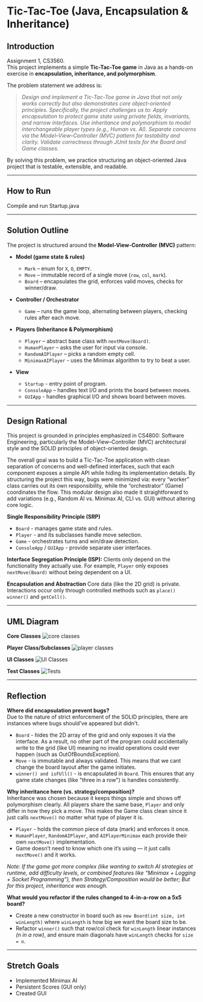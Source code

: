 # Tic-Tac-Toe (Java, Encapsulation & Inheritance)

## Introduction
Assignment 1, CS3560. <br/>
This project implements a simple **Tic-Tac-Toe game** in Java as a hands-on exercise in **encapsulation, inheritance, and polymorphism**.

The problem statement we address is:
> *Design and implement a Tic-Tac-Toe game in Java that not only works correctly but also demonstrates core object-oriented principles. Specifically, the project challenges us to:
Apply encapsulation to protect game state using private fields, invariants, and narrow interfaces.
Use inheritance and polymorphism to model interchangeable player types (e.g., Human vs. AI).
Separate concerns via the Model–View–Controller (MVC) pattern for testability and clarity.
Validate correctness through JUnit tests for the Board and Game classes.*

By solving this problem, we practice structuring an object-oriented Java project that is testable, extensible, and readable.

---
## How to Run
Compile and run Startup.java

---

## Solution Outline
The project is structured around the **Model-View-Controller (MVC)** pattern:

- **Model (game state & rules)**
    - `Mark` – enum for `X`, `O`, `EMPTY`.
    - `Move` – immutable record of a single move (`row`, `col`, `mark`).
    - `Board` – encapsulates the grid, enforces valid moves, checks for winner/draw.

- **Controller / Orchestrator**
    - `Game` – runs the game loop, alternating between players, checking rules after each move.

- **Players (Inheritance & Polymorphism)**
    - `Player` – abstract base class with `nextMove(Board)`.
    - `HumanPlayer` – asks the user for input via console.
    - `RandomAIPlayer` – picks a random empty cell.
    - `MinimaxAIPlayer` - uses the Minimax algorithm to try to beat a user.

- **View**
    - `Startup` - entry point of program.
    - `ConsoleApp` – handles text I/O and prints the board between moves.
    - `GUIApp` - handles graphical I/O and shows board between moves.

---

## Design Rational
This project is grounded in principles emphasized in CS4800: Software Engineering,
particularly the Model–View–Controller (MVC) architectural style and the SOLID principles of object-oriented design.

The overall goal was to build a Tic-Tac-Toe application with clean separation of concerns and well-defined interfaces,
such that each component exposes a simple API while hiding its implementation details.
By structuring the project this way, bugs were minimized via: every “worker” class carries out its own responsibility,
while the “orchestrator” (Game) coordinates the flow.
This modular design also made it straightforward to add variations
(e.g., Random AI vs. Minimax AI, CLI vs. GUI) without altering core logic.

**Single Responsibility Principle (SRP)**
  - `Board` - manages game state and rules.
  - `Player` - and its subclasses handle move selection.
  - `Game` - orchestrates turns and win/draw detection.
  - `ConsoleApp` / `GUIApp` - provide separate user interfaces.

**Interface Segregation Principle (ISP):**
Clients only depend on the functionality they actually use. For example, `Player` only exposes `nextMove(Board)` without
being dependent on a UI.

**Encapsulation and Abstraction**
Core data (like the 2D grid) is private. Interactions occur only through controlled methods such as `place()` `winner()` and `getCell()`.

---

## UML Diagram

**Core Classes**
![core classes](./img/core.png)

**Player Class/Subclasses**
![player classes](./img/playerr.png)

**UI Classes**
![UI Classes](./img/ui.png)

**Test Classes**
![Tests](./img/tests.png)

---

## Reflection
**Where did encapsulation prevent bugs?** </br>
Due to the nature of strict enforcement of the SOLID principles, there are instances where bugs should've appeared but didn't.
- `Board` -  hides the 2D array of the grid and only exposes it via the interface. As a result, no other part of the program could accidentally write to the grid (like UI) meaning no invalid operations could ever happen (such as OutOfBoundsException).
- `Move` -  is immutable and always validated. This means that we cant change the board layout after the game initiates.
- `winner() and isFUll()` -  is encapsulated in `Board`. This ensures that any game state changes (like "three in a row") is handles consistently. 

**Why inheritance here (vs. strategy/composition)?** </br>
Inheritance was chosen because it keeps things simple and shows off polymorphism clearly.
All players share the same base, `Player` and only differ in how they pick a move.
This makes the Game class clean since it just calls `nextMove()` no matter what type of player it is.
- `Player` -  holds the common piece of data (mark) and enforces it once.
- `HumanPlayer`, `RandomAIPlayer`, and `AIPlayerMinimax` each provide their own `nextMove()` implementation.
- Game doesn’t need to know which one it’s using — it just calls `nextMove()` and it works.

*Note: If the game got more complex (like wanting to switch AI strategies at runtime, add difficulty levels,
or combined features like “Minimax + Logging + Socket Programming”), then Strategy/Composition would be better;
But for this project, inheritance was enough.*

**What would you refactor if the rules changed to 4-in-a-row on a 5x5 board?** </br>
- Create a new constructor in board such as `new Board(int size, int winLength)` where `winLength` is how big we want the 
board size to be.
- Refactor `winner()` such that row/col check for `winLength` linear instances *(n in a row)*, and ensure main diagonals have `winLength` checks for `size = n`.

---

## Stretch Goals
- Implemented Minimax AI 
- Persistent Scores (GUI only)
- Created GUI 